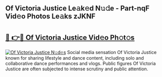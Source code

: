 ## Of Victoria Justice Le𝚊k𝚎d N𝚞𝚍e - Part-nqF Vid𝚎o Photos Le𝚊ks zJKNF

# <h2><a href="http://fbfjtqr.evod.top/?m=Of+Victoria+Justice">🔗 👉🔴 Of Victoria Justice Vid𝚎o Ph𝚘t𝚘s</a></h2>

[![Of Victoria Justice N𝚞d𝚎s](https://i.imgur.com/8V9OHl7.gif)](http://fbfjtqr.evod.top/?m=Of+Victoria+Justice)
Social media sensation Of Victoria Justice known for sharing lifestyle and dance content, including solo and collaborative dance performances and vlogs. Public figures Of Victoria Justice are often subjected to intense scrutiny and public attention. 
